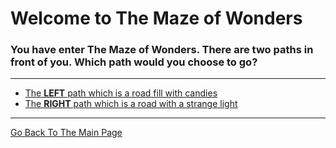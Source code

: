 # Welcome to The Maze of Wonders
### You have enter The Maze of Wonders. There are two paths in front of you. Which path would you choose to go?  

---

* [The **LEFT** path which is a road fill with candies](../left/clown.md)  
* [The **RIGHT** path which is a road with a strange light](../right/strman.md)  

---

[Go Back To The Main Page](../README.md)  




